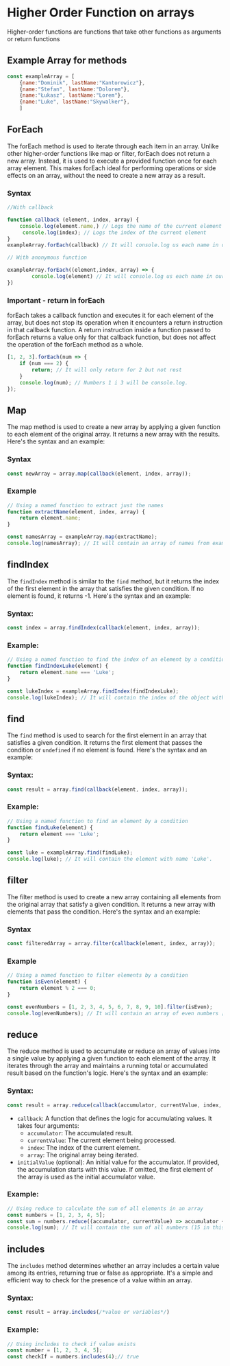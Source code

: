 # Higher Order Function on arrays 
Higher-order functions are functions that take other functions as arguments or return functions


## Example Array for methods 
```js
const exampleArray = [
    {name:"Dominik", lastName:"Kantorowicz"},
    {name:"Stefan", lastName:"Dolorem"},
    {name:"Łukasz", lastName:"Lorem"},
    {name:"Luke", lastName:"Skywalker"},
    ]

```
## ForEach 
The forEach method is used to iterate through each item in an array. Unlike other higher-order functions like map or filter, forEach does not return a new array. Instead, it is used to execute a provided function once for each array element. This makes forEach ideal for performing operations or side effects on an array, without the need to create a new array as a result.

### Syntax 
```js
//With callback

function callback (element, index, array) {
    console.log(element.name,) // Logs the name of the current element
     console.log(index); // Logs the index of the current element
}
exampleArray.forEach(callback) // It will console.log us each name in our array of object 

// With anonymous function 

exampleArray.forEach((element,index, array) => {
        console.log(element) // It will console.log us each name in our array of object 
})
```

### Important - return in forEach 
forEach takes a callback function and executes it for each element of the array, but does not stop its operation when it encounters a return instruction in that callback function. A return instruction inside a function passed to forEach returns a value only for that callback function, but does not affect the operation of the forEach method as a whole.

```js
[1, 2, 3].forEach(num => {
    if (num === 2) {
        return; // It will only return for 2 but not rest
    }
    console.log(num); // Numbers 1 i 3 will be console.log.
});
```

## Map 
The map method is used to create a new array by applying a given function to each element of the original array. It returns a new array with the results. Here's the syntax and an example: 

### Syntax 
```js
const newArray = array.map(callback(element, index, array));

```

### Example 
```js
// Using a named function to extract just the names
function extractName(element, index, array) {
    return element.name;
}

const namesArray = exampleArray.map(extractName);
console.log(namesArray); // It will contain an array of names from exampleArray.

```


## findIndex
The `findIndex` method is similar to the `find` method, but it returns the index of the first element in the array that satisfies the given condition. If no element is found, it returns -1. Here's the syntax and an example:

### Syntax:
```js
const index = array.findIndex(callback(element, index, array));
```
### Example:
```js
// Using a named function to find the index of an element by a condition
function findIndexLuke(element) {
    return element.name === 'Luke';
}

const lukeIndex = exampleArray.findIndex(findIndexLuke);
console.log(lukeIndex); // It will contain the index of the object with name 'Luke'.
```

## find 

The `find` method is used to search for the first element in an array that satisfies a given condition. It returns the first element that passes the condition or `undefined` if no element is found. Here's the syntax and an example:

### Syntax:
```js
const result = array.find(callback(element, index, array));
```
### Example:
```js
// Using a named function to find an element by a condition
function findLuke(element) {
    return element === 'Luke';
}

const luke = exampleArray.find(findLuke);
console.log(luke); // It will contain the element with name 'Luke'.

```

## filter 
The filter method is used to create a new array containing all elements from the original array that satisfy a given condition. It returns a new array with elements that pass the condition. Here's the syntax and an example:

### Syntax
```js
const filteredArray = array.filter(callback(element, index, array));
```

### Example 
```js
// Using a named function to filter elements by a condition
function isEven(element) {
    return element % 2 === 0;
}

const evenNumbers = [1, 2, 3, 4, 5, 6, 7, 8, 9, 10].filter(isEven);
console.log(evenNumbers); // It will contain an array of even numbers [2, 4, 6, 8, 10].

```

## reduce 
The reduce method is used to accumulate or reduce an array of values into a single value by applying a given function to each element of the array. It iterates through the array and maintains a running total or accumulated result based on the function's logic. Here's the syntax and an example:

### Syntax: 
```js
const result = array.reduce(callback(accumulator, currentValue, index, array), initialValue);

```
-   `callback`: A function that defines the logic for accumulating values. It takes four arguments:
    -   `accumulator`: The accumulated result.
    -   `currentValue`: The current element being processed.
    -   `index`: The index of the current element.
    -   `array`: The original array being iterated.
-   `initialValue` (optional): An initial value for the accumulator. If provided, the accumulation starts with this value. If omitted, the first element of the array is used as the initial accumulator value.

### Example: 
```js
// Using reduce to calculate the sum of all elements in an array
const numbers = [1, 2, 3, 4, 5];
const sum = numbers.reduce((accumulator, currentValue) => accumulator + currentValue, 0);
console.log(sum); // It will contain the sum of all numbers (15 in this case).

```

## includes 
The `includes` method determines whether an array includes a certain value among its entries, returning true or false as appropriate. It's a simple and efficient way to check for the presence of a value within an array.

### Syntax: 
```js
const result = array.includes(/*value or variables*/)
```


### Example: 
```js
// Using includes to check if value exists
const number = [1, 2, 3, 4, 5];
const checkIf = numbers.includes(4);// true

```